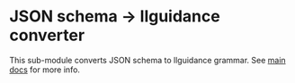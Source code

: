 # JSON schema -> llguidance converter

This sub-module converts JSON schema to llguidance grammar.
See [main docs](../../../docs/json_schema.md) for more info.
